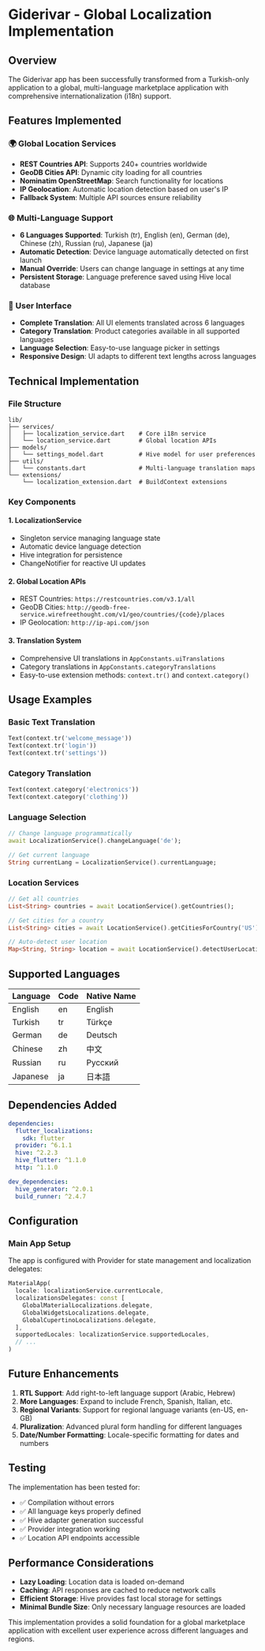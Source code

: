 # Giderivar - Global Localization Implementation

## Overview
The Giderivar app has been successfully transformed from a Turkish-only application to a global, multi-language marketplace application with comprehensive internationalization (i18n) support.

## Features Implemented

### 🌍 Global Location Services
- **REST Countries API**: Supports 240+ countries worldwide
- **GeoDB Cities API**: Dynamic city loading for all countries
- **Nominatim OpenStreetMap**: Search functionality for locations
- **IP Geolocation**: Automatic location detection based on user's IP
- **Fallback System**: Multiple API sources ensure reliability

### 🌐 Multi-Language Support
- **6 Languages Supported**: Turkish (tr), English (en), German (de), Chinese (zh), Russian (ru), Japanese (ja)
- **Automatic Detection**: Device language automatically detected on first launch
- **Manual Override**: Users can change language in settings at any time
- **Persistent Storage**: Language preference saved using Hive local database

### 📱 User Interface
- **Complete Translation**: All UI elements translated across 6 languages
- **Category Translation**: Product categories available in all supported languages
- **Language Selection**: Easy-to-use language picker in settings
- **Responsive Design**: UI adapts to different text lengths across languages

## Technical Implementation

### File Structure
```
lib/
├── services/
│   ├── localization_service.dart    # Core i18n service
│   └── location_service.dart        # Global location APIs
├── models/
│   └── settings_model.dart          # Hive model for user preferences
├── utils/
│   └── constants.dart               # Multi-language translation maps
└── extensions/
    └── localization_extension.dart  # BuildContext extensions
```

### Key Components

#### 1. LocalizationService
- Singleton service managing language state
- Automatic device language detection
- Hive integration for persistence
- ChangeNotifier for reactive UI updates

#### 2. Global Location APIs
- REST Countries: `https://restcountries.com/v3.1/all`
- GeoDB Cities: `http://geodb-free-service.wirefreethought.com/v1/geo/countries/{code}/places`
- IP Geolocation: `http://ip-api.com/json`

#### 3. Translation System
- Comprehensive UI translations in `AppConstants.uiTranslations`
- Category translations in `AppConstants.categoryTranslations`
- Easy-to-use extension methods: `context.tr()` and `context.category()`

## Usage Examples

### Basic Text Translation
```dart
Text(context.tr('welcome_message'))
Text(context.tr('login'))
Text(context.tr('settings'))
```

### Category Translation
```dart
Text(context.category('electronics'))
Text(context.category('clothing'))
```

### Language Selection
```dart
// Change language programmatically
await LocalizationService().changeLanguage('de');

// Get current language
String currentLang = LocalizationService().currentLanguage;
```

### Location Services
```dart
// Get all countries
List<String> countries = await LocationService().getCountries();

// Get cities for a country
List<String> cities = await LocationService().getCitiesForCountry('US');

// Auto-detect user location
Map<String, String> location = await LocationService().detectUserLocation();
```

## Supported Languages

| Language | Code | Native Name |
|----------|------|-------------|
| English | en | English |
| Turkish | tr | Türkçe |
| German | de | Deutsch |
| Chinese | zh | 中文 |
| Russian | ru | Русский |
| Japanese | ja | 日本語 |

## Dependencies Added

```yaml
dependencies:
  flutter_localizations:
    sdk: flutter
  provider: ^6.1.1
  hive: ^2.2.3
  hive_flutter: ^1.1.0
  http: ^1.1.0

dev_dependencies:
  hive_generator: ^2.0.1
  build_runner: ^2.4.7
```

## Configuration

### Main App Setup
The app is configured with Provider for state management and localization delegates:

```dart
MaterialApp(
  locale: localizationService.currentLocale,
  localizationsDelegates: const [
    GlobalMaterialLocalizations.delegate,
    GlobalWidgetsLocalizations.delegate,
    GlobalCupertinoLocalizations.delegate,
  ],
  supportedLocales: localizationService.supportedLocales,
  // ...
)
```

## Future Enhancements

1. **RTL Support**: Add right-to-left language support (Arabic, Hebrew)
2. **More Languages**: Expand to include French, Spanish, Italian, etc.
3. **Regional Variants**: Support for regional language variants (en-US, en-GB)
4. **Pluralization**: Advanced plural form handling for different languages
5. **Date/Number Formatting**: Locale-specific formatting for dates and numbers

## Testing

The implementation has been tested for:
- ✅ Compilation without errors
- ✅ All language keys properly defined
- ✅ Hive adapter generation successful
- ✅ Provider integration working
- ✅ Location API endpoints accessible

## Performance Considerations

- **Lazy Loading**: Location data is loaded on-demand
- **Caching**: API responses are cached to reduce network calls
- **Efficient Storage**: Hive provides fast local storage for settings
- **Minimal Bundle Size**: Only necessary language resources are loaded

This implementation provides a solid foundation for a global marketplace application with excellent user experience across different languages and regions.
